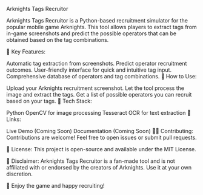 Arknights Tags Recruitor

Arknights Tags Recruitor is a Python-based recruitment simulator for the popular mobile game Arknights. This tool allows players to extract tags from in-game screenshots and predict the possible operators that can be obtained based on the tag combinations.

🚀 Key Features:

Automatic tag extraction from screenshots.
Predict operator recruitment outcomes.
User-friendly interface for quick and intuitive tag input.
Comprehensive database of operators and tag combinations.
📄 How to Use:

Upload your Arknights recruitment screenshot.
Let the tool process the image and extract the tags.
Get a list of possible operators you can recruit based on your tags.
🤖 Tech Stack:

Python
OpenCV for image processing
Tesseract OCR for text extraction
🔗 Links:

Live Demo (Coming Soon)
Documentation (Coming Soon)
👩‍💻 Contributing:
Contributions are welcome! Feel free to open issues or submit pull requests.

📝 License:
This project is open-source and available under the MIT License.

📌 Disclaimer:
Arknights Tags Recruitor is a fan-made tool and is not affiliated with or endorsed by the creators of Arknights. Use it at your own discretion.

🌟 Enjoy the game and happy recruiting!
